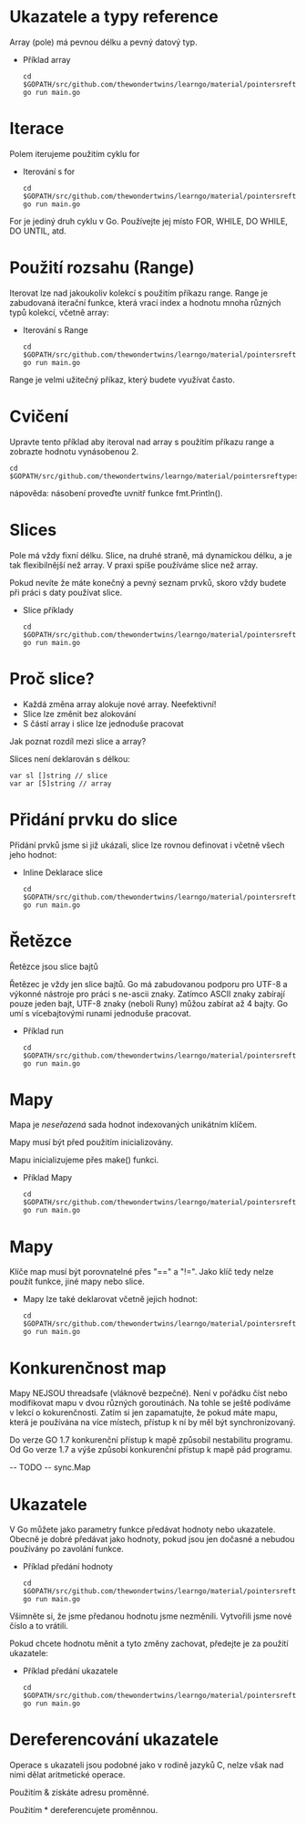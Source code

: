 # Ukazatele a typy reference

Array (pole) má pevnou délku a pevný datový typ.

- Příklad array

    ```
	cd $GOPATH/src/github.com/thewondertwins/learngo/material/pointersreftypes/demos/array
	go run main.go
	```


# Iterace

Polem iterujeme použitím cyklu for

- Iterování s for

    ```
	cd $GOPATH/src/github.com/thewondertwins/learngo/material/pointersreftypes/demos/array
	go run main.go
	```


For je jediný druh cyklu v Go. Používejte jej místo FOR, WHILE, DO WHILE, DO UNTIL, atd.

# Použití rozsahu (Range)

Iterovat lze nad jakoukoliv kolekcí s použitím příkazu range. Range je zabudovaná iterační funkce, která vrací index a hodnotu mnoha různých typů kolekcí, včetně array:

- Iterování s Range

    ```
	cd $GOPATH/src/github.com/thewondertwins/learngo/material/pointersreftypes/demos/array
	go run main.go
	```

Range je velmi užitečný příkaz, který budete využívat často.

# Cvičení

Upravte tento příklad aby iteroval nad array s použitím příkazu range a zobrazte hodnotu vynásobenou 2.

	cd $GOPATH/src/github.com/thewondertwins/learngo/material/pointersreftypes/exercises/range

nápověda: násobení proveďte uvnitř funkce fmt.Println().

# Slices


Pole má vždy fixní délku. Slice, na druhé straně, má dynamickou délku, a je tak flexibilnější než array. V praxi spíše používáme slice než array.

Pokud nevíte že máte konečný a pevný seznam prvků, skoro vždy budete při práci s daty používat slice.

- Slice příklady

    ```
	cd $GOPATH/src/github.com/thewondertwins/learngo/material/pointersreftypes/demos/slice
	go run main.go
	```


# Proč slice?

- Každá změna array alokuje nové array. Neefektivní!
- Slice lze změnit bez alokování
- S částí array i slice lze jednoduše pracovat

Jak poznat rozdíl mezi slice a array?

Slices není deklarován s délkou:

	var sl []string // slice
	var ar [5]string // array

# Přidání prvku do slice

Přidání prvků jsme si již ukázali, slice lze rovnou definovat i včetně všech jeho hodnot:

- Inline Deklarace slice

    ```
	cd $GOPATH/src/github.com/thewondertwins/learngo/material/pointersreftypes/demos/slice
	go run main.go
	```


# Řetězce

Řetězce jsou slice bajtů

Řetězec je vždy jen slice bajtů. Go má zabudovanou podporu pro UTF-8 a výkonné nástroje pro práci s ne-ascii znaky. Zatímco ASCII znaky zabírají pouze jeden bajt, UTF-8 znaky (neboli Runy) můžou zabírat až 4 bajty. Go umí s vícebajtovými runami jednoduše pracovat.

- Příklad run

    ```
	cd $GOPATH/src/github.com/thewondertwins/learngo/material/pointersreftypes/demos/runes
	go run main.go
	```

# Mapy

Mapa je _neseřazená_ sada hodnot indexovaných unikátním klíčem.

Mapy musí být před použitím inicializovány.

Mapu inicializujeme přes make() funkci.

- Příklad Mapy

    ```
	cd $GOPATH/src/github.com/thewondertwins/learngo/material/pointersreftypes/demos/maps
	go run main.go
	```


# Mapy

Klíče map musí být porovnatelné přes "==" a "!=". Jako klíč tedy nelze použít funkce, jiné mapy nebo slice.

- Mapy lze také deklarovat včetně jejich hodnot:

    ```
	cd $GOPATH/src/github.com/thewondertwins/learngo/material/pointersreftypes/demos/mapsinline
	go run main.go
	```

# Konkurenčnost map

Mapy NEJSOU threadsafe (vláknově bezpečné). Není v pořádku číst nebo modifikovat mapu v dvou různých goroutinách. Na tohle se ještě podíváme v lekcí o kokurenčnosti. Zatím si jen zapamatujte, že pokud máte mapu, která je používána na více místech, přístup k ní by měl být synchronizovaný.

Do verze GO 1.7 konkurenční přístup k mapě způsobil nestabilitu programu. Od Go verze 1.7 a výše způsobí konkurenční přístup k mapě pád programu.

 -- TODO -- sync.Map

# Ukazatele

V Go můžete jako parametry funkce předávat hodnoty nebo ukazatele. Obecně je dobré předávat jako hodnoty, pokud jsou jen dočasné a nebudou používány po zavolání funkce.

- Příklad předání hodnoty

    ```
	cd $GOPATH/src/github.com/thewondertwins/learngo/material/pointersreftypes/demos/passbyval
	go run main.go
	```

Všimněte si, že jsme předanou hodnotu jsme nezměnili. Vytvořili jsme nové číslo a to vrátili.

Pokud chcete hodnotu měnit a tyto změny zachovat, předejte je za použití ukazatele:

- Příklad předání ukazatele

    ```
	cd $GOPATH/src/github.com/thewondertwins/learngo/material/pointersreftypes/demos/passbyref
	go run main.go
	```

# Dereferencování ukazatele

Operace s ukazateli jsou podobné jako v rodině jazyků C, nelze však nad nimi dělat aritmetické operace.

Použitím & získáte adresu proměnné.

Použitím * dereferencujete proměnnou.








